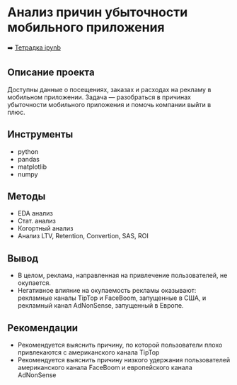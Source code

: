 # Анализ причин убыточности мобильного приложения

➡️ [Тетрадка ipynb](https://github.com/mechfil/Portfolio/blob/main/Mobile%20app%20analysis/Mobile%20app%20analysis.ipynb)

## Описание проекта
Доступны данные о посещениях, заказах и расходах на рекламу в мобильном приложении. Задача — разобраться в причинах убыточности мобильного приложения и помочь компании выйти в плюс.

## Инструменты
- python
- pandas
- matplotlib
- numpy

## Методы
- EDA анализ
- Стат. анализ
- Когортный анализ
- Анализ LTV, Retention, Convertion, SAS, ROI

## Вывод
- В целом, реклама, направленная на привлечение пользователей, не окупается.
- Негативное влияние на окупаемость рекламы оказывают: рекламные каналы TipTop и FaceBoom, запущенные в США, и рекламный канал AdNonSense, запущенный в Европе.

## Рекомендации
- Рекомендуется выяснить причину, по которой пользователи плохо привлекаются с американского канала TipTop
- Рекомендуется выяснить причину низкого удержания пользователей американского канала FaceBoom и европейского канала AdNonSense